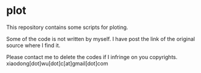 # plot
This repository contains some scripts for ploting.

Some of the code is not written by myself. I have post the link of the original source where I find it.

Please contact me to delete the codes if I infringe on you copyrights.
xiaodong[dot]wu[dot]c[at]gmail[dot]com
